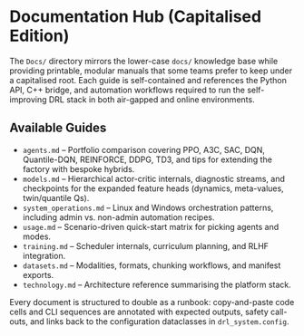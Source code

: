 # Documentation Hub (Capitalised Edition)

The `Docs/` directory mirrors the lower-case `docs/` knowledge base while
providing printable, modular manuals that some teams prefer to keep under a
capitalised root. Each guide is self-contained and references the Python API, C++
bridge, and automation workflows required to run the self-improving DRL stack in
both air-gapped and online environments.

## Available Guides

- `agents.md` – Portfolio comparison covering PPO, A3C, SAC, DQN, Quantile-DQN,
  REINFORCE, DDPG, TD3, and tips for extending the factory with bespoke hybrids.
- `models.md` – Hierarchical actor-critic internals, diagnostic streams, and
  checkpoints for the expanded feature heads (dynamics, meta-values, twin/quantile Qs).
- `system_operations.md` – Linux and Windows orchestration patterns, including
  admin vs. non-admin automation recipes.
- `usage.md` – Scenario-driven quick-start matrix for picking agents and modes.
- `training.md` – Scheduler internals, curriculum planning, and RLHF integration.
- `datasets.md` – Modalities, formats, chunking workflows, and manifest exports.
- `technology.md` – Architecture reference summarising the platform stack.

Every document is structured to double as a runbook: copy-and-paste code cells
and CLI sequences are annotated with expected outputs, safety call-outs, and
links back to the configuration dataclasses in `drl_system.config`.
